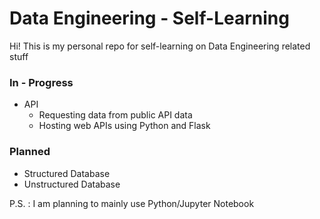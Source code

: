 # Data Engineering - Self-Learning


Hi! This is my personal repo for self-learning on Data Engineering related stuff

### In - Progress 
- API 
  - Requesting data from public API data
  - Hosting web APIs using Python and Flask

### Planned
- Structured Database
- Unstructured Database

P.S. : I am planning to mainly use Python/Jupyter Notebook
